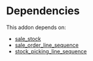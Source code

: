 # Dependencies

This addon depends on:

- [sale_stock](https://github.com/bringout/oca-ocb-sale/tree/3e269fa48ad4d81d3305977a3a962b1dc0f75ef3/odoo-bringout-oca-ocb-sale_stock)
- [sale_order_line_sequence](https://github.com/bringout/oca-workflow-process)
- [stock_picking_line_sequence](https://github.com/bringout/oca-workflow-process)
